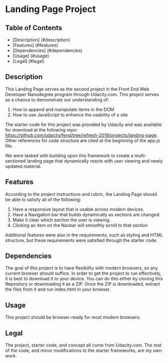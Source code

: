 
# Landing Page Project


## Table of Contents
- [Description] (#description)
- [Features] (#features)
- [Dependencies] (#dependencies)
- [Usage] (#usage)
- [Legal] (#legal)


## Description
This Landing Page serves as the second project in the Front End Web Developer Nanodegree program through Udacity.com. This project serves as a chance to demonstrate our understanding of: 

1. How to append and manipulate items in the DOM
2. How to use JavaScript to enhance the usability of a site

The starter code for this project was provided by Udacity and was available for download at the following repo: 
<https://github.com/udacity/fend/tree/refresh-2019/projects/landing-page>.
Other references for code structure are cited at the beginning of the app.js file. 

We were tasked with building upon this framework to create a multi-sectioned landing page that dynamically reacts with user viewing and newly updated material. 


## Features
According to the project instructions and rubric, the Landing Page should be able to satisfy all of the following:

1. Have a responsive layout that is usable across modern devices.
2. Have a Navigation bar that builds dynamically as sections are changed.
3. Make it clear which section the user is viewing.
4. Clicking an item on the Navbar will smoothly scroll to that section

Additional features were also in the requirements, such as styling and HTML structure, but these requirements were satisfied through the starter code.


## Dependencies
The goal of this project is to have flexibility with modern browsers, so any current browser should suffice. In order to get the project to run effectively, it is best to download it to your device. You can do this either by cloning this Repository or downloading it as a ZIP. Once the ZIP is downloaded, extract the files from it and run index.html in your browser.


## Usage
This project should be browser-ready for most modern browsers. 


## Legal
The project, starter code, and concept all come from Udacity.com. The rest of the code, and minor modifications to the starter frameworks, are my own work.

